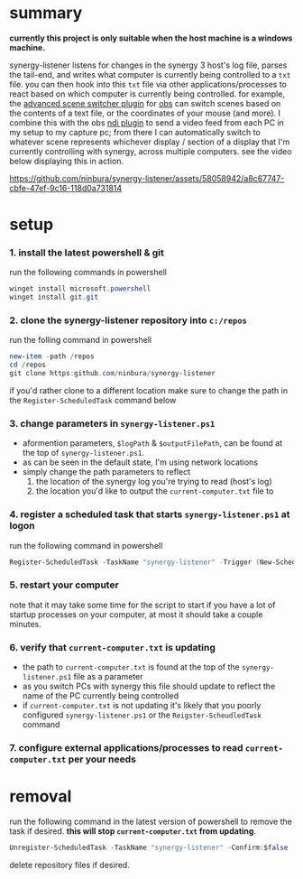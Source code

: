 # summary
**currently this project is only suitable when the host machine is a windows machine.** 

synergy-listener listens for changes in the synergy 3 host's log file, parses the tail-end, and writes what computer is currently being controlled to a `txt` file. you can then hook into this `txt` file via other applications/processes to react based on which computer is currently being controlled. for example, the [advanced scene switcher plugin](https://github.com/WarmUpTill/SceneSwitcher) for [obs](https://obsproject.com/) can switch scenes based on the contents of a text file, or the coordinates of your mouse (and more). I combine this with the obs [ndi plugin](https://github.com/obs-ndi/obs-ndi) to send a video feed from each PC in my setup to my capture pc; from there I can automatically switch to whatever scene represents whichever display / section of a display that I'm currently controlling with synergy, across multiple computers. see the video below displaying this in action.

https://github.com/ninbura/synergy-listener/assets/58058942/a8c67747-cbfe-47ef-9c16-118d0a731814

# setup

### 1. install the latest powershell & git
run the following commands in powershell
```powershell
winget install microsoft.powershell
winget install git.git
```

### 2. clone the synergy-listener repository into `c:/repos`
run the folling command in powershell
```powershell
new-item -path /repos
cd /repos
git clone https:github.com/ninbura/synergy-listener
```
if you'd rather clone to a different location make sure to change the path in the `Register-ScheduledTask` command below

### 3. change parameters in `synergy-listener.ps1`
- aformention parameters, `$logPath` & `$outputFilePath`, can be found at the top of `synergy-listener.ps1`.
- as can be seen in the default state, I'm using network locations
- simply change the path parameters to reflect
  1.  the location of the synergy log you're trying to read (host's log)
  2.  the location you'd like to output the `current-computer.txt` file to

### 4. register a scheduled task that starts `synergy-listener.ps1` at logon
run the following command in powershell
```powershell
Register-ScheduledTask -TaskName "synergy-listener" -Trigger (New-ScheduledTaskTrigger -AtLogon) -Action (New-ScheduledTaskAction -Execute "pwsh" -Argument "-WindowStyle Hidden -Command `"& c:/repos/synergy-listener/synergy-listener.ps1`"") -RunLevel Highest -Force;
```

### 5. restart your computer
note that it may take some time for the script to start if you have a lot of startup processes on your computer, at most it should take a couple minutes.

### 6. verify that `current-computer.txt` is updating
- the path to `current-computer.txt` is found at the top of the `synergy-listener.ps1` file as a parameter
- as you switch PCs with synergy this file should update to reflect the name of the PC currently being controlled
- if `current-computer.txt` is not updating it's likely that you poorly configured `synergy-listener.ps1` or the `Reigster-ScheudledTask` command

### 7. configure external applications/processes to read `current-computer.txt` per your needs

# removal
run the following command in the latest version of powershell to remove the task if desired. **this will stop `current-computer.txt` from updating**.
```powershell
Unregister-ScheduledTask -TaskName "synergy-listener" -Confirm:$false
```
delete repository files if desired.
